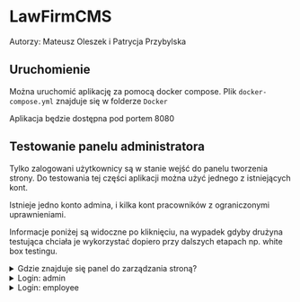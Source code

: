 # LawFirmCMS

Autorzy: Mateusz Oleszek i Patrycja Przybylska

## Uruchomienie

Można uruchomić aplikację za pomocą docker compose. Plik `docker-compose.yml` znajduje się w folderze `Docker`

Aplikacja będzie dostępna pod portem 8080

## Testowanie panelu administratora

Tylko zalogowani użytkownicy są w stanie wejść do panelu tworzenia strony. Do testowania tej części aplikacji można użyć jednego z istniejących kont. 

Istnieje jedno konto admina, i kilka kont pracowników z ograniczonymi uprawnieniami. 

Informacje poniżej są widoczne po kliknięciu, na wypadek gdyby drużyna testująca chciała je wykorzystać dopiero przy dalszych etapach np. white box testingu.

<details> 
  <summary>Gdzie znajduje się panel do zarządzania stroną?</summary>
   /admin 
</details>
<details> 
  <summary>Login: admin </summary>
   Hasło: he6Rg$djzq9Gk%tc3!4J2B
</details>
<details> 
  <summary>Login: employee </summary>
   Hasło: BX4n&%S!YE8FakCbd9wp7c
</details>
